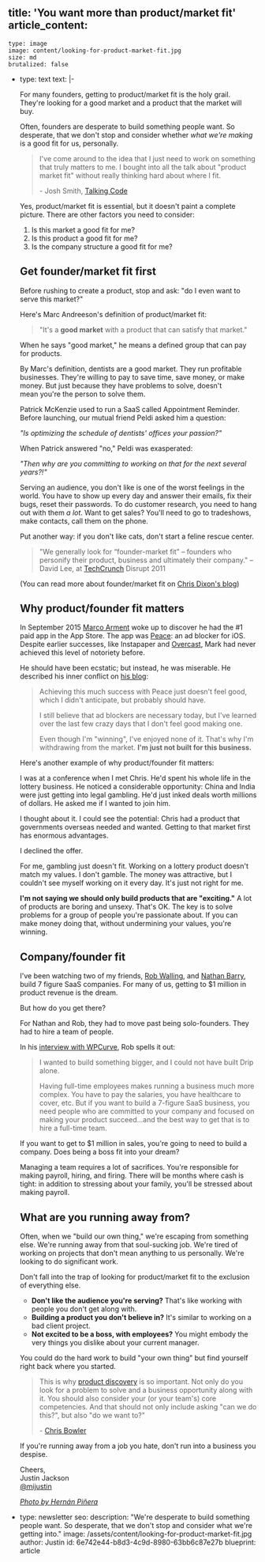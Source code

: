 title: 'You want more than product/market fit'
article_content:
  -
    type: image
    image: content/looking-for-product-market-fit.jpg
    size: md
    brutalized: false
  -
    type: text
    text: |-
      <p>For many founders, getting to product/market fit is the holy grail. They're looking for a good market and a product that the market will buy.<br></p><p>Often, founders are desperate to build something people want.&nbsp;So desperate, that we don't stop and consider whether <i>what we're making</i> is a good fit for us, personally.</p><blockquote><p>I've come around to the idea that I just need to work on something that truly matters to me. I bought into all the talk about "product market fit" without really thinking hard about where I fit.</p><p>- Josh Smith, <a href="http://talkingcode.com/">Talking Code</a></p></blockquote><p>Yes, product/market fit is essential, but it doesn't paint a complete picture. There are other factors you need to consider:</p><ol><li>Is this market a good fit for me?</li><li>Is this product a good fit for me?</li><li>Is the company structure a good fit for me?</li></ol><h2>Get founder/market fit first</h2><p>Before rushing to create a product, stop and ask: "do I even want to serve this market?"</p><p>Here's Marc Andreeson's definition of product/market fit:</p><blockquote><p>"It's a <b>good market</b> with a product that can satisfy that market."</p></blockquote><p>When he says "good market," he means a&nbsp;defined group&nbsp;that can pay for products.</p><p>By Marc's&nbsp;definition, dentists are a good market. They run profitable businesses.&nbsp;They're willing to pay to save time, save money, or make money. But just because they have problems to solve, doesn't mean&nbsp;you're the person to solve them.</p><p>Patrick McKenzie used to run a SaaS called Appointment Reminder. Before launching, our mutual friend Peldi asked him a question:</p><p><i>"Is optimizing the schedule of dentists' offices your passion?"</i></p><p>When Patrick answered "no," Peldi was exasperated:</p><p><i>"Then why are you committing to working on that for the next several years?!"</i></p><p>Serving an audience, you don't like is one of the worst feelings in the world. You have to show up every day and answer their emails, fix their bugs, reset their passwords. To do customer research, you need to hang out with them <i>a lot</i>. Want to get sales? You'll need to go to tradeshows, make contacts, call them on the phone.</p><p>Put another way: if you don't like cats, don't start a feline rescue center.</p><blockquote><p>"We generally look for “founder-market fit” – founders who personify their product, business and ultimately their company." – David Lee, at <a href="https://techcrunch.com/2011/05/23/david-lee-and-ron-conway-bust-entrepreneur-myths-on-stage-at-disrupt/">TechCrunch</a> Disrupt 2011</p></blockquote><p>(You can read more about founder/market fit on <a href="http://cdixon.org/2011/06/20/foundermarket-fit/">Chris Dixon's blog</a>)</p><h2>Why product/founder fit matters</h2><p>In September 2015 <a href="https://marco.org/">Marco Arment</a> woke up to discover he had the #1 paid app in the App Store. The app was <a href="https://marco.org/2015/09/16/peace-content-blocker">Peace</a>:&nbsp;an ad blocker for iOS. Despite earlier successes, like Instapaper and <a href="https://overcast.fm/">Overcast</a>, Mark had never achieved this level of notoriety before.</p><p>He should have been ecstatic; but instead, he was miserable. He described his inner conflict on <a href="https://marco.org/2015/09/18/just-doesnt-feel-good">his blog</a>:</p><blockquote><p>Achieving this much success with Peace just doesn't feel good, which I didn't anticipate, but probably should have.</p><p>I still believe that ad blockers are necessary today, but I've learned over the last few crazy days that I don't feel good making one.</p><p>Even though I'm "winning", I've enjoyed none of it. That's why I'm withdrawing from the market. <b>I'm just not built for this business.</b></p></blockquote><p>Here's another example of why product/founder fit matters:</p><p>I was at a conference when I met Chris. He'd spent his whole life in the lottery business. He noticed a considerable opportunity: China and India were just getting into legal gambling. He'd just&nbsp;inked deals worth millions of dollars. He asked me if I wanted to join him.</p><p>I thought about it. I could see the potential: Chris had a product that governments overseas needed and wanted. Getting to that market first has enormous advantages.</p><p>I declined the offer.</p><p>For me, gambling just doesn't fit. Working on a lottery product doesn't match&nbsp;my values. I don't gamble. The money was attractive, but I couldn't see myself working on it&nbsp;every day. It's just not right for me.</p><p><strong>I'm not saying we should only build products that are "exciting."</strong>&nbsp;A lot of products are boring and unsexy. That's OK. The key is to solve problems for a group of people you're passionate about. If you can make money doing that, without undermining your values, you're winning.</p><h2>Company/founder fit</h2><p>I've been watching two of my friends, <a href="http://www.softwarebyrob.com/">Rob Walling</a>, and <a href="http://nathanbarry.com/">Nathan Barry</a>, build 7 figure SaaS companies. For many of us, getting to $1 million in product revenue is the dream.</p><p>But how do you get there?</p><p>For Nathan and Rob, they had to move past being solo-founders. They had to hire a team of people.</p><p>In his <a href="http://wpcurve.com/bootstrapped-drip-into-a-7-figure-saas-business/">interview with WPCurve</a>, Rob spells it out:</p><blockquote><p>I wanted to build something bigger, and I could not have built Drip alone.</p><p>Having full-time employees makes running a business much more complex. You have to pay the salaries, you have healthcare to cover, etc. But if you want to build a 7-figure SaaS business, you need people who are committed to your company and focused on making your product succeed…and the best way to get that is to hire a full-time team.</p></blockquote><p>If you want to get to $1 million in sales, you're going to need to build a company. Does being a boss fit into your dream?</p><p>Managing a team requires a lot of sacrifices. You're responsible for making payroll, hiring, and firing. There will be months where cash is tight: in addition to stressing about your family, you'll be stressed about making payroll.</p><h2>What are you running away from?</h2><p>Often, when we "build our own thing," we're escaping from something else. We're running away from that soul-sucking job. We're tired of working on projects that don't&nbsp;mean anything to us personally. We're looking to do significant work.</p><p>Don't fall into the trap of looking for product/market fit to the exclusion of everything else.</p><ul><li><b>Don't like the audience you're serving?</b> That's like working with people you don't get along with.</li><li><b>Building a product you don't believe in?</b> It's similar to working on a bad client project.</li><li><b>Not excited to be a boss, with employees?</b> You might embody the very things you dislike about your current manager.</li></ul><p>You could do the hard work to build "your own thing" but find yourself right back where you started.</p><blockquote><p>This is why <a href="http://alistapart.com/article/usable-yet-useless-why-every-business-needs-product-discovery">product discovery</a> is so important. Not only do you look for a problem to solve and a business opportunity along with it. You should also consider your (or your team's) core competencies. And that should not only include asking "can we do this?", but also "do we want to?"</p><p>- <a href="https://twitter.com/chrisbowler">Chris Bowler</a></p></blockquote><p>If you're running away from a job you hate, don't run into a business you despise.</p><p>Cheers,<br>
      Justin Jackson<br>
      <a href="https://twitter.com/mijustin">@mijustin</a></p><p><a href="https://www.flickr.com/photos/hernanpc/8407944523/in/photolist-dNYUYK-9uPB28-81pjUV-mHdnqF-ap1kcU-kzt2Mr-fxhtnW-qH6uRw-Fs7ZgD-jabXFh-9cniAJ-fCwxPG-dWCTg6-mXHgT-dD5isc-3KHH2Q-oYxUxE-4jEvM1-r3PP5A-bjv7mh-53vQ2y-akpAaA-prD3T-2tuMbE-9yDTf8-cHfVRh-pk7Kym-ddTuJV-6mmzfq-97PPhr-4TW6xi-pN1ibq-iabPTw-6nXbp4-frHrgB-rgiQb4-4xBmEz-dafDTM-71DouE-fA3Tze-71Q8FX-85cQRG-nDkcC7-LECWP-9uSAZU-6VEexK-covhG7-m8zFn2-m8zFoe-cW8qWq"><em>Photo by&nbsp;Hernán Piñera</em></a></p>
  -
    type: newsletter
seo:
  description: "We're desperate to build something people want. So desperate, that we don't stop and consider what we're getting into."
  image: /assets/content/looking-for-product-market-fit.jpg
author: Justin
id: 6e742e44-b8d3-4c9d-8980-63bb6c87e27b
blueprint: article
